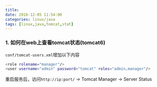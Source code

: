```yaml
---
title:
date: 2016-12-05 11:54:00
categories: linux/java
tags: [linux,java,tomcat,stat]
---
```

### 1. 如何在web上查看tomcat状态(tomcat6)
`conf/tomcat-users.xml`增加以下内容
``` bash
<role rolename="manager"/>
<user username="admin" password="tomcat" roles="admin,manager"/>
```
重启服务后，访问`http://ip:port/` -> Tomcat Manager -> Server Status

